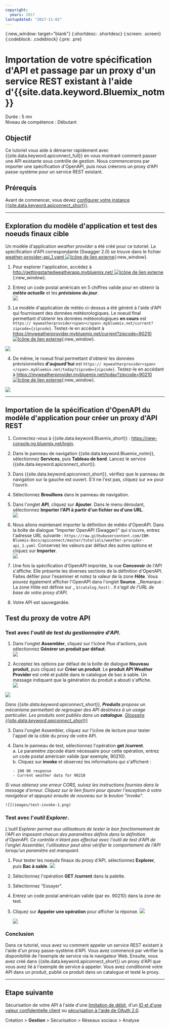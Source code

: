 ```yaml
---
copyright:
  years: 2017
lastupdated: "2017-11-02"
---
```


{:new_window: target="blank"}
{:shortdesc: .shortdesc}
{:screen: .screen}
{:codeblock: .codeblock}
{:pre: .pre}

# Importation de votre spécification d'API et passage par un proxy d'un service REST existant à l'aide d'{{site.data.keyword.Bluemix_notm}}
Durée : 5 mn  
Niveau de compétence : Débutant  

## Objectif
Ce tutoriel vous aide à démarrer rapidement avec {{site.data.keyword.apiconnect_full}} en vous montrant comment passer une API existante sous contrôle de gestion. Nous commencerons par importer une spécification d'OpenAPI, puis nous créerons un proxy d'API passe-système pour un service REST existant.

## Prérequis
Avant de commencer, vous devez [configurer votre instance {{site.data.keyword.apiconnect_short}}](tut_prereq_set_up_apic_instance.html).

---


## Exploration du modèle d'application et test des noeuds finaux cible

Un modèle d'application _weather provider_ a été créé pour ce tutoriel. La spécification d'API correspondante (Swagger 2.0) se trouve dans le fichier [weather-provider-api_1.yaml ![Icône de lien externe](../../../icons/launch-glyph.svg "Icône de lien externe")](https://raw.githubusercontent.com/IBM-Bluemix-Docs/apiconnect/master/tutorials/weather-provider-api_1.yaml){:new_window}.

1. Pour explorer l'application, accédez à [http://gettingstartedweatherapp.mybluemix.net/ ![Icône de lien externe](../../../icons/launch-glyph.svg "Icône de lien externe")](http://gettingstartedweatherapp.mybluemix.net/){:new_window}.  
2. Entrez un code postal américain en 5 chiffres valide pour en obtenir la _**météo actuelle**_ et les _**prévisions du jour**_.  
![](images/explore-weatherapp-1.png)

3. Le modèle d'application de météo ci-dessus a été généré à l'aide d'API qui fournissent des données météorologiques. Le noeud final permettant d'obtenir les données météorologiques **en cours** est `https:// myweatherprovider<span></span>.mybluemix.net/current?zipcode={zipcode}`. Testez-le en accédant à [https://myweatherprovider.mybluemix.net/current?zipcode=90210 ![Icône de lien externe](../../../icons/launch-glyph.svg "Icône de lien externe")](https://myweatherprovider.mybluemix.net/current?zipcode=90210){:new_window}.  

  ![](images/explore-weatherapp-2.png)

4. De même, le noeud final permettant d'obtenir les données prévisionnelles **d'aujourd'hui** est `https:// myweatherprovider<span></span>.mybluemix.net/today?zipcode={zipcode}`. Testez-le en accédant à [https://myweatherprovider.mybluemix.net/today?zipcode=90210 ![Icône de lien externe](../../../icons/launch-glyph.svg "Icône de lien externe")](https://myweatherprovider.mybluemix.net/today?zipcode=90210){:new_window}.  

  ![](images/explore-weatherapp-3.png)


---

## Importation de la spécification d'OpenAPI du modèle d'application pour créer un proxy d'API REST
1. Connectez-vous à {{site.data.keyword.Bluemix_short}} : https://new-console.ng.bluemix.net/login.
2. Dans le panneau de navigation {{site.data.keyword.Bluemix_notm}}, sélectionnez **Services**, puis **Tableau de bord**. Lancez le service {{site.data.keyword.apiconnect_short}}. 
3. Dans {{site.data.keyword.apiconnect_short}}, vérifiez que le panneau de navigation sur la gauche est ouvert. S'il ne l'est pas, cliquez sur **>>** pour l'ouvrir.  
4. Sélectionnez **Brouillons** dans le panneau de navigation.   
5. Dans l'onglet **API**, cliquez sur **Ajouter**. Dans le menu déroulant, sélectionnez **Importer l'API à partir d'un fichier ou d'une URL**.  
     ![](images/import-1.png)

6. Nous allons maintenant importer la définition de météo d'OpenAPI. Dans la boîte de dialogue "Importer OpenAPI (Swagger)" qui s'ouvre, entrez l'adresse URL suivante : `https://raw.githubusercontent.com/IBM-Bluemix-Docs/apiconnect/master/tutorials/weather-provider-api_1.yaml`. Conservez les valeurs par défaut des autres options et cliquez sur **Importer**.  
    ![](images/import-2.png)  

7. Une fois la spécification d'OpenAPI importée, la vue **Concevoir** de l'API s'affiche. Elle présente les diverses sections de la définition d'OpenAPI. Faites défiler pour l'examiner et notez la valeur de la zone **Hôte**. Vous pouvez également afficher l'OpenAPI dans l'onglet **Source**.
  _Remarque : La zone Hôte est définie sur _ `$(catalog.host)` _. Il s'agit de l'URL de base de votre proxy d'API._
8. Votre API est sauvegardée. 


## Test du proxy de votre API

### Test avec l'_outil de test du gestionnaire d'API_.
1. Dans l'onglet **Assembler**, cliquez sur l'icône Plus d'actions, puis sélectionnez **Générer un produit par défaut**.  
  ![](images/generate-default-product-1.png)   

2. Acceptez les options par défaut de la boîte de dialogue **Nouveau produit**, puis cliquez sur **Créer un produit**. Le **produit API Weather Provider** est créé et publié dans le catalogue de bac à sable. Un message indiquant que la génération du produit a abouti s'affiche.  
  ![](images/generate-default-product-2.png)  

  ![](images/generate-default-product-3.png)

  _Dans {{site.data.keyword.apiconnect_short}}, **Produits** propose un mécanisme permettant de regrouper des API destinées à un usage particulier. Les produits sont publiés dans un **catalogue**.  [Glossaire {{site.data.keyword.apiconnect_short}}](../apic_glossary.html)_

3. Dans l'onglet Assembler, cliquez sur l'icône de lecture pour tester l'appel de la cible du proxy de votre API.

4. Dans le panneau de test, sélectionnez l'opération **get /current**.  
    a. Le paramètre zipcode étant nécessaire pour cette opération, entrez un code postal américain valide (par exemple, 90210).  
    b. Cliquez sur **invoke** et observez les informations qui s'affichent :  
    ```
    - 200 OK response
    - Current weather data for 90210  
    ```
_Si vous obtenez une erreur CORS, suivez les instructions fournies dans le message d'erreur. Cliquez sur le lien fourni pour ajouter l'exception à votre navigateur et appuyez ensuite de nouveau sur le bouton "invoke"._

    ![](images/test-invoke-1.png)


### Test avec l'_outil Explorer_.
_L'outil Explorer permet aux utilisateurs de tester le bon fonctionnement de l'API en imposant chacun des paramètres définis dans la définition d'OpenAPI. Ce contrôle n'étant pas effectué avec l'outil de test d'API de l'onglet Assembler, l'utilisateur peut ainsi vérifier le comportement de l'API lorsqu'un paramètre est manquant._

1. Pour tester les noeuds finaux du proxy d'API, sélectionnez **Explorer**, puis **Bac à sable**.
    ![](images/test-explore-1.png)
2. Sélectionnez l'opération **GET /current** dans la palette.
3. Sélectionnez "Essayer".  
4. Entrez un code postal américain valide (par ex. 90210) dans la zone de test.
5. Cliquez sur **Appeler une opération** pour afficher la réponse.
  ![](images/test-explore-2.png)

    ![](images/test-explore-3.png)


### Conclusion
Dans ce tutoriel, vous avez vu comment appeler un service REST existant à l'aide d'un proxy passe-système d'API. Vous avez commencé par vérifier la disponibilité de l'exemple de service via le navigateur Web. 
Ensuite, vous avez créé dans {{site.data.keyword.apiconnect_short}} un proxy d'API que vous avez lié à l'exemple de
service à appeler. Vous avez conditionné votre API dans un produit, publié ce produit dans un catalogue et testé le proxy.

---

## Etape suivante

Sécurisation de votre API à l'aide d'une [limitation de débit](tut_rate_limit.html), d'un [ID et d'une valeur confidentielle client](tut_secure_landing.html) ou [sécurisation à l'aide de OAuth 2.0](tut_secure_oauth_2.html).

Création > **Gestion** > Sécurisation > Réseaux sociaux > Analyse

